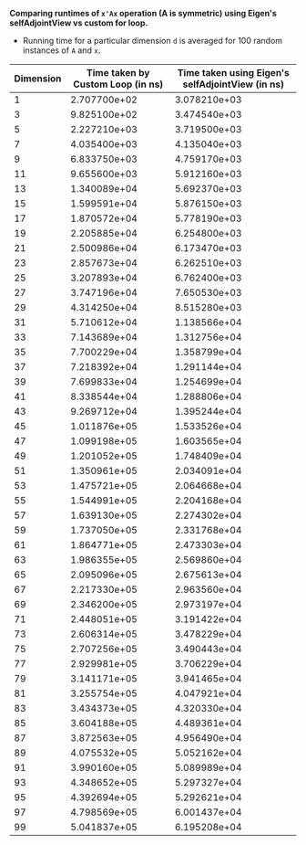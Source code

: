 **Comparing runtimes of `x'Ax` operation (A is symmetric) using Eigen's selfAdjointView vs custom for loop.**  
* Running time for a particular dimension `d` is averaged for 100 random instances of `A` and `x`.

Dimension | Time taken by Custom Loop (in ns) | Time taken using Eigen's selfAdjointView (in ns)
--- | --- | ---
1 | 2.707700e+02 | 3.078210e+03
3 | 9.825100e+02 | 3.474540e+03
5 | 2.227210e+03 | 3.719500e+03
7 | 4.035400e+03 | 4.135040e+03
9 | 6.833750e+03 | 4.759170e+03
11 | 9.655600e+03 | 5.912160e+03
13 | 1.340089e+04 | 5.692370e+03
15 | 1.599591e+04 | 5.876150e+03
17 | 1.870572e+04 | 5.778190e+03
19 | 2.205885e+04 | 6.254800e+03
21 | 2.500986e+04 | 6.173470e+03
23 | 2.857673e+04 | 6.262510e+03
25 | 3.207893e+04 | 6.762400e+03
27 | 3.747196e+04 | 7.650530e+03
29 | 4.314250e+04 | 8.515280e+03
31 | 5.710612e+04 | 1.138566e+04
33 | 7.143689e+04 | 1.312756e+04
35 | 7.700229e+04 | 1.358799e+04
37 | 7.218392e+04 | 1.291144e+04
39 | 7.699833e+04 | 1.254699e+04
41 | 8.338544e+04 | 1.288806e+04
43 | 9.269712e+04 | 1.395244e+04
45 | 1.011876e+05 | 1.533526e+04
47 | 1.099198e+05 | 1.603565e+04
49 | 1.201052e+05 | 1.748409e+04
51 | 1.350961e+05 | 2.034091e+04
53 | 1.475721e+05 | 2.064668e+04
55 | 1.544991e+05 | 2.204168e+04
57 | 1.639130e+05 | 2.274302e+04
59 | 1.737050e+05 | 2.331768e+04
61 | 1.864771e+05 | 2.473303e+04
63 | 1.986355e+05 | 2.569860e+04
65 | 2.095096e+05 | 2.675613e+04
67 | 2.217330e+05 | 2.963560e+04
69 | 2.346200e+05 | 2.973197e+04
71 | 2.448051e+05 | 3.191422e+04
73 | 2.606314e+05 | 3.478229e+04
75 | 2.707256e+05 | 3.490443e+04
77 | 2.929981e+05 | 3.706229e+04
79 | 3.141171e+05 | 3.941465e+04
81 | 3.255754e+05 | 4.047921e+04
83 | 3.434373e+05 | 4.320330e+04
85 | 3.604188e+05 | 4.489361e+04
87 | 3.872563e+05 | 4.956490e+04
89 | 4.075532e+05 | 5.052162e+04
91 | 3.990160e+05 | 5.089989e+04
93 | 4.348652e+05 | 5.297327e+04
95 | 4.392694e+05 | 5.292621e+04
97 | 4.798569e+05 | 6.001437e+04
99 | 5.041837e+05 | 6.195208e+04

